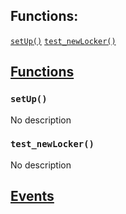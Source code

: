 

## Functions:
[`setUp()`](#CollateralLockerFactoryTest-setUp--)
[`test_newLocker()`](#CollateralLockerFactoryTest-test_newLocker--)


## <u>Functions</u>

### `setUp()`
No description

### `test_newLocker()`
No description

## <u>Events</u>
